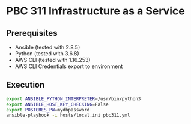 # PBC 311 Infrastructure as a Service

## Prerequisites

* Ansible (tested with 2.8.5)
* Python (tested with 3.6.8)
* AWS CLI (tested with 1.16.253)
* AWS CLI Credentials export to environment

## Execution

```bash
export ANSIBLE_PYTHON_INTERPRETER=/usr/bin/python3
export ANSIBLE_HOST_KEY_CHECKING=False
export POSTGRES_PW=mydbpassword
ansible-playbook -i hosts/local.ini pbc311.yml
```
